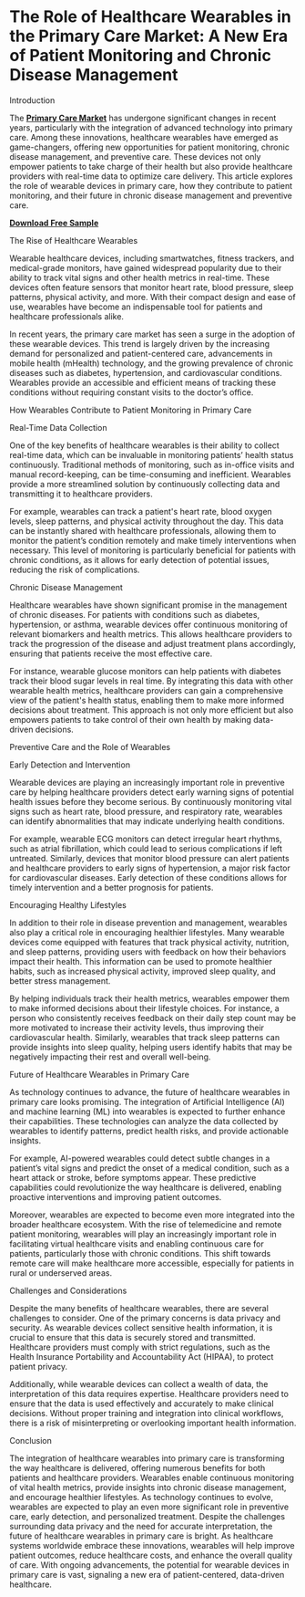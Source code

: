 # The Role of Healthcare Wearables in the Primary Care Market: A New Era of Patient Monitoring and Chronic Disease Management
Introduction

The **[Primary Care Market](https://www.nextmsc.com/report/primary-care-market)** has undergone significant changes in recent years, particularly with the integration of advanced technology into primary care. Among these innovations, healthcare wearables have emerged as game-changers, offering new opportunities for patient monitoring, chronic disease management, and preventive care. These devices not only empower patients to take charge of their health but also provide healthcare providers with real-time data to optimize care delivery. This article explores the role of wearable devices in primary care, how they contribute to patient monitoring, and their future in chronic disease management and preventive care.

**[Download Free Sample ](https://www.nextmsc.com/primary-care-market/request-sample)**

The Rise of Healthcare Wearables

Wearable healthcare devices, including smartwatches, fitness trackers, and medical-grade monitors, have gained widespread popularity due to their ability to track vital signs and other health metrics in real-time. These devices often feature sensors that monitor heart rate, blood pressure, sleep patterns, physical activity, and more. With their compact design and ease of use, wearables have become an indispensable tool for patients and healthcare professionals alike.

In recent years, the primary care market has seen a surge in the adoption of these wearable devices. This trend is largely driven by the increasing demand for personalized and patient-centered care, advancements in mobile health (mHealth) technology, and the growing prevalence of chronic diseases such as diabetes, hypertension, and cardiovascular conditions. Wearables provide an accessible and efficient means of tracking these conditions without requiring constant visits to the doctor’s office.

How Wearables Contribute to Patient Monitoring in Primary Care

Real-Time Data Collection

One of the key benefits of healthcare wearables is their ability to collect real-time data, which can be invaluable in monitoring patients’ health status continuously. Traditional methods of monitoring, such as in-office visits and manual record-keeping, can be time-consuming and inefficient. Wearables provide a more streamlined solution by continuously collecting data and transmitting it to healthcare providers.

For example, wearables can track a patient's heart rate, blood oxygen levels, sleep patterns, and physical activity throughout the day. This data can be instantly shared with healthcare professionals, allowing them to monitor the patient’s condition remotely and make timely interventions when necessary. This level of monitoring is particularly beneficial for patients with chronic conditions, as it allows for early detection of potential issues, reducing the risk of complications.

Chronic Disease Management

Healthcare wearables have shown significant promise in the management of chronic diseases. For patients with conditions such as diabetes, hypertension, or asthma, wearable devices offer continuous monitoring of relevant biomarkers and health metrics. This allows healthcare providers to track the progression of the disease and adjust treatment plans accordingly, ensuring that patients receive the most effective care.

For instance, wearable glucose monitors can help patients with diabetes track their blood sugar levels in real time. By integrating this data with other wearable health metrics, healthcare providers can gain a comprehensive view of the patient's health status, enabling them to make more informed decisions about treatment. This approach is not only more efficient but also empowers patients to take control of their own health by making data-driven decisions.

Preventive Care and the Role of Wearables

Early Detection and Intervention

Wearable devices are playing an increasingly important role in preventive care by helping healthcare providers detect early warning signs of potential health issues before they become serious. By continuously monitoring vital signs such as heart rate, blood pressure, and respiratory rate, wearables can identify abnormalities that may indicate underlying health conditions.

For example, wearable ECG monitors can detect irregular heart rhythms, such as atrial fibrillation, which could lead to serious complications if left untreated. Similarly, devices that monitor blood pressure can alert patients and healthcare providers to early signs of hypertension, a major risk factor for cardiovascular diseases. Early detection of these conditions allows for timely intervention and a better prognosis for patients.

Encouraging Healthy Lifestyles

In addition to their role in disease prevention and management, wearables also play a critical role in encouraging healthier lifestyles. Many wearable devices come equipped with features that track physical activity, nutrition, and sleep patterns, providing users with feedback on how their behaviors impact their health. This information can be used to promote healthier habits, such as increased physical activity, improved sleep quality, and better stress management.

By helping individuals track their health metrics, wearables empower them to make informed decisions about their lifestyle choices. For instance, a person who consistently receives feedback on their daily step count may be more motivated to increase their activity levels, thus improving their cardiovascular health. Similarly, wearables that track sleep patterns can provide insights into sleep quality, helping users identify habits that may be negatively impacting their rest and overall well-being.

Future of Healthcare Wearables in Primary Care

As technology continues to advance, the future of healthcare wearables in primary care looks promising. The integration of Artificial Intelligence (AI)  and machine learning (ML) into wearables is expected to further enhance their capabilities. These technologies can analyze the data collected by wearables to identify patterns, predict health risks, and provide actionable insights.

For example, AI-powered wearables could detect subtle changes in a patient’s vital signs and predict the onset of a medical condition, such as a heart attack or stroke, before symptoms appear. These predictive capabilities could revolutionize the way healthcare is delivered, enabling proactive interventions and improving patient outcomes.

Moreover, wearables are expected to become even more integrated into the broader healthcare ecosystem. With the rise of telemedicine and remote patient monitoring, wearables will play an increasingly important role in facilitating virtual healthcare visits and enabling continuous care for patients, particularly those with chronic conditions. This shift towards remote care will make healthcare more accessible, especially for patients in rural or underserved areas.

Challenges and Considerations

Despite the many benefits of healthcare wearables, there are several challenges to consider. One of the primary concerns is data privacy and security. As wearable devices collect sensitive health information, it is crucial to ensure that this data is securely stored and transmitted. Healthcare providers must comply with strict regulations, such as the Health Insurance Portability and Accountability Act (HIPAA), to protect patient privacy.

Additionally, while wearable devices can collect a wealth of data, the interpretation of this data requires expertise. Healthcare providers need to ensure that the data is used effectively and accurately to make clinical decisions. Without proper training and integration into clinical workflows, there is a risk of misinterpreting or overlooking important health information.

Conclusion

The integration of healthcare wearables into primary care is transforming the way healthcare is delivered, offering numerous benefits for both patients and healthcare providers. Wearables enable continuous monitoring of vital health metrics, provide insights into chronic disease management, and encourage healthier lifestyles. As technology continues to evolve, wearables are expected to play an even more significant role in preventive care, early detection, and personalized treatment.
Despite the challenges surrounding data privacy and the need for accurate interpretation, the future of healthcare wearables in primary care is bright. As healthcare systems worldwide embrace these innovations, wearables will help improve patient outcomes, reduce healthcare costs, and enhance the overall quality of care. With ongoing advancements, the potential for wearable devices in primary care is vast, signaling a new era of patient-centered, data-driven healthcare.

